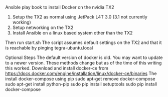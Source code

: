 Ansible play book to install Docker on the nvidia TX2

1. Setup the TX2 as normal using JetPack L4T 3.0 (3.1 not currently working)
2. Setup networking on the TX2
3. Install Ansible on a linux based system other than the TX2

Then run start.sh
The script assumes default settings on the TX2 and that it is reachable by pinging tegra-ubuntu.local

Optional Steps
The default version of docker is old. You may want to update to a newer version. These methods change but as of the time of this writing this worked.
Download and install docker-ce from https://docs.docker.com/engine/installation/linux/docker-ce/binaries
The install docker-compose using pip
sudo apt-get remove docker-compose
sudo apt-get install python-pip
sudo pip install setuptools
sudo pip install docker-compose
